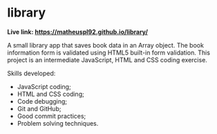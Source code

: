 # library

**Live link: https://matheuspl92.github.io/library/**

A small library app that saves book data in an Array object. The book information form is validated using HTML5 built-in form validation. This project is an intermediate JavaScript, HTML and CSS coding exercise.

Skills developed:

  - JavaScript coding;
  - HTML and CSS coding;
  - Code debugging;
  - Git and GitHub;
  - Good commit practices;
  - Problem solving techniques.
